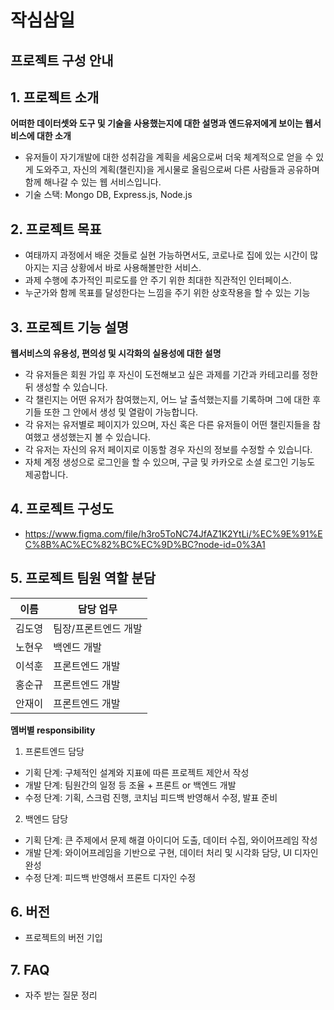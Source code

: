 # 작심삼일

## 프로젝트 구성 안내

## 1. 프로젝트 소개

**어떠한 데이터셋와 도구 및 기술을 사용했는지에 대한 설명과 엔드유저에게 보이는 웹서비스에 대한 소개**

  - 유저들이 자기개발에 대한 성취감을 계획을 세움으로써 더욱 체계적으로 얻을 수 있게 도와주고, 자신의 계획(챌린지)을 게시물로 올림으로써 다른 사람들과 공유하며 함께 해나갈 수 있는 웹 서비스입니다.
  - 기술 스택: Mongo DB, Express.js, Node.js


## 2. 프로젝트 목표

  - 여태까지 과정에서 배운 것들로 실현 가능하면서도, 코로나로 집에 있는 시간이 많아지는 지금 상황에서 바로 사용해볼만한 서비스.
  - 과제 수행에 추가적인 피로도를 안 주기 위한 최대한 직관적인 인터페이스.
  - 누군가와 함께 목표를 달성한다는 느낌을 주기 위한 상호작용을 할 수 있는 기능


## 3. 프로젝트 기능 설명

**웹서비스의 유용성, 편의성 및 시각화의 실용성에 대한 설명**
  - 각 유저들은 회원 가입 후 자신이 도전해보고 싶은 과제를 기간과 카테고리를 정한 뒤 생성할 수 있습니다.
  - 각 챌린지는 어떤 유저가 참여했는지, 어느 날 출석했는지를 기록하며 그에 대한 후기들 또한 그 안에서 생성 및 열람이 가능합니다.
  - 각 유저는 유저별로 페이지가 있으며, 자신 혹은 다른 유저들이 어떤 챌린지들을 참여했고 생성했는지 볼 수 있습니다.
  - 각 유저는 자신의 유저 페이지로 이동할 경우 자신의 정보를 수정할 수 있습니다.
  - 자체 계정 생성으로 로그인을 할 수 있으며, 구글 및 카카오로 소셜 로그인 기능도 제공합니다.

## 4. 프로젝트 구성도
  - https://www.figma.com/file/h3ro5ToNC74JfAZ1K2YtLi/%EC%9E%91%EC%8B%AC%EC%82%BC%EC%9D%BC?node-id=0%3A1

## 5. 프로젝트 팀원 역할 분담
| 이름 | 담당 업무 |
| ------ | ------ |
| 김도영 | 팀장/프론트엔드 개발|
| 노현우 | 백엔드 개발 |
| 이석훈 | 프론트엔드 개발 |
| 홍순규 | 프론트엔드 개발 |
| 안재이 | 프론트엔드 개발 |


**멤버별 responsibility**

1. 프론트엔드 담당

- 기획 단계: 구체적인 설계와 지표에 따른 프로젝트 제안서 작성
- 개발 단계: 팀원간의 일정 등 조율 + 프론트 or 백엔드 개발
- 수정 단계: 기획, 스크럼 진행, 코치님 피드백 반영해서 수정, 발표 준비

2. 백엔드 담당

- 기획 단계: 큰 주제에서 문제 해결 아이디어 도출, 데이터 수집, 와이어프레임 작성
- 개발 단계: 와이어프레임을 기반으로 구현, 데이터 처리 및 시각화 담당, UI 디자인 완성
- 수정 단계: 피드백 반영해서 프론트 디자인 수정

## 6. 버전
  - 프로젝트의 버전 기입

## 7. FAQ
  - 자주 받는 질문 정리
